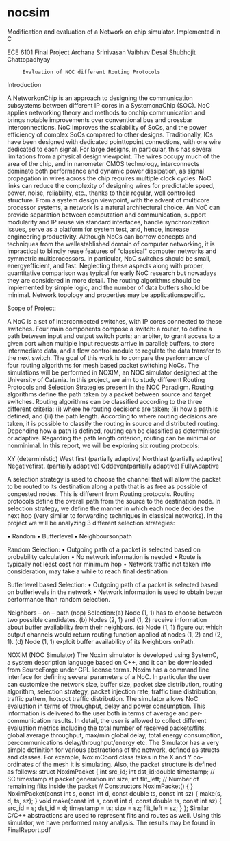 nocsim
======

Modification and evaluation of a Network on chip simulator. Implemented in C

   ECE 6101 Final Project
Archana Srinivasan
Vaibhav Desai
Shubhojit Chattopadhyay

         Evaluation of NOC different Routing Protocols

Introduction

A Network­on­Chip is an approach to designing the communication subsystems between different IP 
cores in a System­on­a­Chip (SOC). NoC applies networking theory and methods to on­chip 
communication and brings notable improvements over conventional bus and crossbar interconnections. 
NoC improves the scalability of SoCs, and the power efficiency of complex SoCs compared to other 
designs.
Traditionally, ICs have been designed with dedicated point­to­point connections, with one wire 
dedicated to each signal. For large designs, in particular, this has several limitations from a physical 
design viewpoint. The wires occupy much of the area of the chip, and in nanometer CMOS technology, 
interconnects dominate both performance and dynamic power dissipation, as signal propagation in 
wires across the chip requires multiple clock cycles.
NoC links can reduce the complexity of designing wires for predictable speed, power, noise, reliability, 
etc., thanks to their regular, well controlled structure. From a system design viewpoint, with the advent 
of multi­core processor systems, a network is a natural architectural choice. An NoC can provide 
separation between computation and communication, support modularity and IP reuse via standard 
interfaces, handle synchronization issues, serve as a platform for system test, and, hence, increase 
engineering productivity.
Although NoCs can borrow concepts and techniques from the well­established domain of computer 
networking, it is impractical to blindly reuse features of "classical" computer networks and symmetric 
multiprocessors. In particular, NoC switches should be small, energy­efficient, and fast. Neglecting 
these aspects along with proper, quantitative comparison was typical for early NoC research but 
nowadays they are considered in more detail. The routing algorithms should be implemented by simple 
logic, and the number of data buffers should be minimal. Network topology and properties may be 
application­specific.

Scope of Project:

A NoC is a set of interconnected switches, with IP cores connected to these switches. Four main 
components compose a switch: a router, to define a path between input and output switch ports; an 
arbiter, to grant access to a given port when multiple input requests arrive in parallel; buffers, to store 
intermediate data, and a flow control module to regulate the data transfer to the next switch. The goal 
of this work is to compare the performance of four routing algorithms for mesh based packet switching NoCs. The simulations will be performed in NOXIM, an NOC simulator designed at the University of 
Catania.
In this project, we aim to study different Routing Protocols and Selection Strategies present in the NOC 
Paradigm. Routing algorithms define the path taken by a packet between source and target switches. 
Routing algorithms can be classified according to the three different criteria: (i) where he routing 
decisions are taken; (ii) how a path is defined, and (iii) the path length. According to where routing 
decisions are taken, it is possible to classify the routing in source and distributed routing. Depending 
how a path is defined, routing can be classified as deterministic or adaptive. Regarding the path length 
criterion, routing can be minimal or nonminimal. In this report, we will be exploring six routing 
protocols:

XY (deterministic)
West first (partially adaptive)
North­last (partially adaptive)
Negative­first. (partially adaptive)
Odd­even(partially adaptive)
Fully­Adaptive




A selection strategy is used to choose the channel that will allow the packet to be routed to its 
destination along a path that is as free as possible of congested nodes. This is different from Routing 
protocols. Routing protocols define the overall path from the source to the destination node. In 
selection strategy, we define the manner in which each node decides the next hop (very similar to 
forwarding techniques in classical networks). In the project we will be analyzing 3 different selection 
strategies:

• Random
• Buffer­level
• Neighbours­on­path

Random Selection: 
• Outgoing path of a packet is selected based on probability calculation
• No network information is needed
• Route is typically not least cost nor minimum hop
• Network traffic not taken into consideration, may take a while to reach final destination

Buffer­level based Selection:
• Outgoing path of a packet is selected based on buffer­levels in the network
• Network information is used to obtain better performance than random selection.

Neighbors – on – path (nop) Selection:(a) Node (1, 1) has to choose between two possible candidates. 
(b) Nodes (2, 1) and (1, 2) receive information about buffer availability from their neighbors. 
(c) Node (1, 1) figure out which output channels would return routing function applied at nodes (1, 2) 
and (2, 1).
(d) Node (1, 1) exploit buffer availability of its Neighbors­ on­Path. 


NOXIM (NOC Simulator)
The Noxim simulator is developed using SystemC, a system description language based on C++, and it 
can be downloaded from SourceForge under GPL license terms.
Noxim has a command line interface for defining several parameters of a NoC. In particular the user 
can customize the network size, buffer size, packet size distribution, routing algorithm, selection 
strategy, packet injection rate, traffic time distribution, traffic pattern, hot­spot traffic distribution.
The simulator allows NoC evaluation in terms of throughput, delay and power consumption. This 
information is delivered to the user both in terms of average and per­communication results.
In detail, the user is allowed to collect different evaluation metrics including the total number of 
received packets/flits, global average throughput, max/min global delay, total energy consumption, 
per­communications delay/throughput/energy etc.
The Simulator has a very simple definition for various abstractions of the network, defined as structs 
and classes. For example, NoximCoord class takes in the X and Y co­ordinates of the mesh it is 
simulating. Also, the packet structure is defined as follows:
struct NoximPacket {
int src_id;
int dst_id;double timestamp; // SC timestamp at packet generation
int size;
int flit_left; // Number of remaining flits inside the packet
// Constructors
NoximPacket() { }
NoximPacket(const int s, const int d, const double ts, const int sz) {
make(s, d, ts, sz);
}
void make(const int s, const int d, const double ts, const int sz) {
src_id = s;
dst_id = d;
timestamp = ts;
size = sz;
flit_left = sz;
}
};
Similar C/C++ abstractions are used to represent flits and routes as well. Using this simulator, we have 
performed many analysis. The results may be found in FinalReport.pdf
